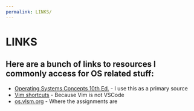 ```yaml
---
permalink: LINKS/
---
```


# LINKS
## Here are a bunch of links to resources I commonly access for OS related stuff:
* [Operating Systems Concepts 10th Ed.](https://os.ecci.ucr.ac.cr/slides/Abraham-Silberschatz-Operating-System-Concepts-10th-2018.pdf) - I use this as a primary source
* [Vim shortcuts](https://vim.rtorr.com/) - Because Vim is not VSCode
* [os.vlsm.org](os.vlsm.org) - Where the assignments are
